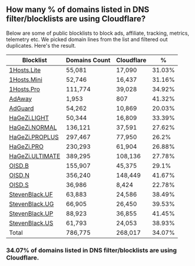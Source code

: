 ## How many % of domains listed in DNS filter/blocklists are using Cloudflare?


Below are some of public blocklists to block ads, affiliate, tracking, metrics, telemetry etc.
We picked domain lines from the list and filtered out duplicates.
Here's the result.


| Blocklist | Domains Count | Cloudflare | % |
| --- | --- | --- | --- |
| [1Hosts.Lite](https://raw.githubusercontent.com/badmojr/1Hosts/master/Lite/hosts.win) | 55,081 | 17,090 | 31.03% |
| [1Hosts.Mini](https://raw.githubusercontent.com/badmojr/1Hosts/master/mini/hosts.win) | 52,746 | 16,437 | 31.16% |
| [1Hosts.Pro](https://raw.githubusercontent.com/badmojr/1Hosts/master/Pro/hosts.win) | 111,774 | 39,028 | 34.92% |
| [AdAway](https://raw.githubusercontent.com/AdAway/adaway.github.io/master/hosts.txt) | 1,953 | 807 | 41.32% |
| [AdGuard](https://adguardteam.github.io/AdGuardSDNSFilter/Filters/filter.txt) | 54,262 | 10,869 | 20.03% |
| [HaGeZi.LIGHT](https://raw.githubusercontent.com/hagezi/dns-blocklists/main/hosts/light.txt) | 50,344 | 16,809 | 33.39% |
| [HaGeZi.NORMAL](https://raw.githubusercontent.com/hagezi/dns-blocklists/main/hosts/multi.txt) | 136,121 | 37,591 | 27.62% |
| [HaGeZi.PROPLUS](https://raw.githubusercontent.com/hagezi/dns-blocklists/main/hosts/pro.plus.txt) | 297,467 | 77,950 | 26.2% |
| [HaGeZi.PRO](https://raw.githubusercontent.com/hagezi/dns-blocklists/main/hosts/pro.txt) | 230,293 | 61,904 | 26.88% |
| [HaGeZi.ULTIMATE](https://raw.githubusercontent.com/hagezi/dns-blocklists/main/hosts/ultimate.txt) | 389,295 | 108,136 | 27.78% |
| [OISD.B](https://big.oisd.nl/dnsmasq) | 155,907 | 45,375 | 29.1% |
| [OISD.N](https://nsfw.oisd.nl/dnsmasq) | 356,240 | 148,449 | 41.67% |
| [OISD.S](https://small.oisd.nl/dnsmasq) | 36,986 | 8,424 | 22.78% |
| [StevenBlack.UF](https://raw.githubusercontent.com/StevenBlack/hosts/master/alternates/fakenews/hosts) | 63,883 | 24,586 | 38.49% |
| [StevenBlack.UG](https://raw.githubusercontent.com/StevenBlack/hosts/master/alternates/gambling/hosts) | 66,905 | 26,450 | 39.53% |
| [StevenBlack.UP](https://raw.githubusercontent.com/StevenBlack/hosts/master/alternates/porn/hosts) | 88,923 | 36,855 | 41.45% |
| [StevenBlack.US](https://raw.githubusercontent.com/StevenBlack/hosts/master/alternates/social/hosts) | 61,793 | 24,053 | 38.93% |
| Total | 786,775 | 268,017 | 34.07% |


### 34.07% of domains listed in DNS filter/blocklists are using Cloudflare.